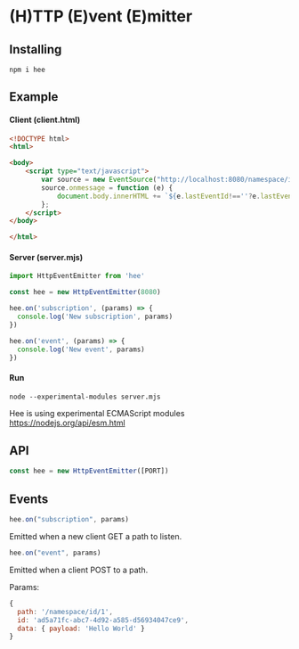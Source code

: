 # (H)TTP (E)vent (E)mitter

## Installing


```
npm i hee
```

## Example

#### Client (client.html)
```html
<!DOCTYPE html>
<html>

<body>
    <script type="text/javascript">
        var source = new EventSource("http://localhost:8080/namespace/id/1");
        source.onmessage = function (e) {
            document.body.innerHTML += `${e.lastEventId!==''?e.lastEventId:"init"}: ${e.data} <br>`;
        };
    </script>
</body>

</html>

```

#### Server (server.mjs)
```javascript
import HttpEventEmitter from 'hee'

const hee = new HttpEventEmitter(8080)

hee.on('subscription', (params) => {
  console.log('New subscription', params)
})

hee.on('event', (params) => {
  console.log('New event', params)
})

```

#### Run
```
node --experimental-modules server.mjs
```

Hee is using experimental ECMAScript modules https://nodejs.org/api/esm.html

## API
```javascript
const hee = new HttpEventEmitter([PORT])
```
## Events
```javascript
hee.on("subscription", params)
```
Emitted when a new client GET a path to listen.

```javascript
hee.on("event", params)
```
Emitted when a client POST to a path.


Params:
```javascript
{ 
  path: '/namespace/id/1',
  id: 'ad5a71fc-abc7-4d92-a585-d56934047ce9',
  data: { payload: 'Hello World' } 
}
```